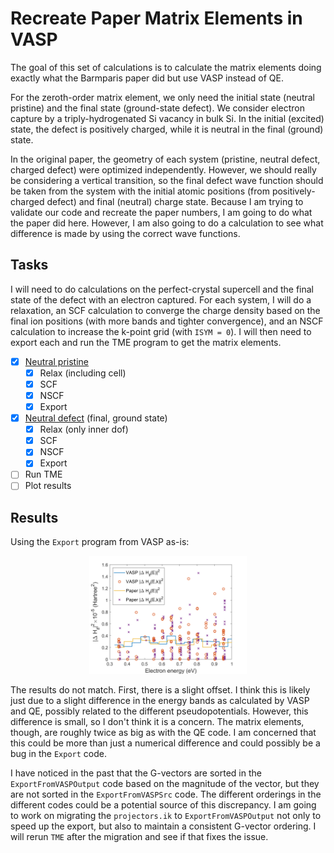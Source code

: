 # Recreate Paper Matrix Elements in VASP

The goal of this set of calculations is to calculate the matrix elements doing exactly what the Barmparis paper did but use VASP instead of QE.

For the zeroth-order matrix element, we only need the initial state (neutral pristine) and the final state (ground-state defect). We consider electron capture by a triply-hydrogenated Si vacancy in bulk Si. In the initial (excited) state, the defect is positively charged, while it is neutral in the final (ground) state.

In the original paper, the geometry of each system (pristine, neutral defect, charged defect) were optimized independently. However, we should really be considering a vertical transition, so the final defect wave function should be taken from the system with the initial atomic positions (from positively-charged defect) and final (neutral) charge state. Because I am trying to validate our code and recreate the paper numbers, I am going to do what the paper did here. However, I am also going to do a calculation to see what difference is made by using the correct wave functions. 

## Tasks

I will need to do calculations on the perfect-crystal supercell and the final state of the defect with an electron captured. For each system, I will do a relaxation, an SCF calculation to converge the charge density based on the final ion positions (with more bands and tighter convergence), and an NSCF calculation to increase the k-point grid (with `ISYM = 0`). I will then need to export each and run the TME program to get the matrix elements.

- [x] [Neutral pristine](../VASP/pristine/README.md)
  - [x] Relax (including cell)
  - [x] SCF
  - [x] NSCF
  - [x] Export
- [x] [Neutral defect](../VASP/finalChargeState/finalPositions/README.md) (final, ground state)
  - [x] Relax (only inner dof)
  - [x] SCF
  - [x] NSCF
  - [x] Export
- [ ] Run TME
- [ ] Plot results

## Results

Using the `Export` program from VASP as-is:

<p align="center">
  <img src="./VASPvsPaper.png" width="50%">
</p>

The results do not match. First, there is a slight offset. I think this is likely just due to a slight difference in the energy bands as calculated by VASP and QE, possibly related to the different pseudopotentials. However, this difference is small, so I don't think it is a concern. The matrix elements, though, are roughly twice as big as with the QE code. I am concerned that this could be more than just a numerical difference and could possibly be a bug in the `Export` code. 

I have noticed in the past that the G-vectors are sorted in the `ExportFromVASPOutput` code based on the magnitude of the vector, but they are not sorted in the `ExportFromVASPSrc` code. The different orderings in the different codes could be a potential source of this discrepancy. I am going to work on migrating the `projectors.ik` to `ExportFromVASPOutput` not only to speed up the export, but also to maintain a consistent G-vector ordering. I will rerun `TME` after the migration and see if that fixes the issue.
